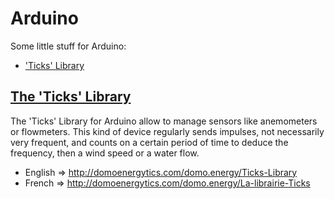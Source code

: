 Arduino
========
Some little stuff for Arduino:
 * ['Ticks' Library](https://github.com/domoenergytics/Arduino/tree/master/%27Ticks%27%20Library) 
 
 
[The 'Ticks' Library](https://github.com/domoenergytics/Arduino/tree/master/%27Ticks%27%20Library) 
--------
The 'Ticks' Library for Arduino allow to manage sensors like anemometers or flowmeters. This kind of device regularly sends impulses, not necessarily very frequent, and counts on a certain period of time to deduce the frequency, then a wind speed or a water flow.

 * English => http://domoenergytics.com/domo.energy/Ticks-Library
 * French  => http://domoenergytics.com/domo.energy/La-librairie-Ticks

